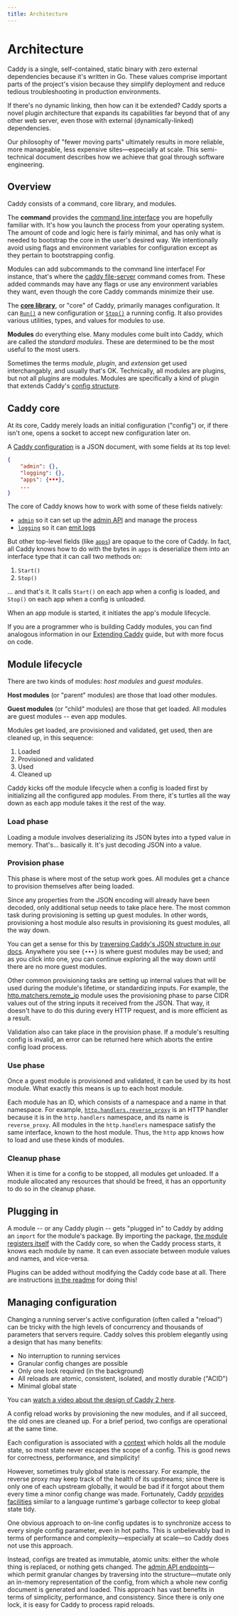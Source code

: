 ```yaml
---
title: Architecture
---
```


Architecture
============

Caddy is a single, self-contained, static binary with zero external dependencies because it's written in Go. These values comprise important parts of the project's vision because they simplify deployment and reduce tedious troubleshooting in production environments.

If there's no dynamic linking, then how can it be extended? Caddy sports a novel plugin architecture that expands its capabilities far beyond that of any other web server, even those with external (dynamically-linked) dependencies.

Our philosophy of "fewer moving parts" ultimately results in more reliable, more manageable, less expensive sites&mdash;especially at scale. This semi-technical document describes how we achieve that goal through software engineering.


## Overview

Caddy consists of a command, core library, and modules.

The **command** provides the [command line interface](/docs/command-line) you are hopefully familiar with. It's how you launch the process from your operating system. The amount of code and logic here is fairly minimal, and has only what is needed to bootstrap the core in the user's desired way. We intentionally avoid using flags and environment variables for configuration except as they pertain to bootstrapping config.

<aside class="tip">
	Modules can add subcommands to the command line interface! For instance, that's where the <a href="/docs/command-line#caddy-file-server">caddy file-server</a> command comes from. These added commands may have any flags or use any environment variables they want, even though the core Caddy commands minimize their use.
</aside>

The **[core library](https://pkg.go.dev/github.com/caddyserver/caddy/v2?tab=doc)**, or "core" of Caddy, primarily manages configuration. It can [`Run()`](https://pkg.go.dev/github.com/caddyserver/caddy/v2?tab=doc#Run) a new configuration or [`Stop()`](https://pkg.go.dev/github.com/caddyserver/caddy/v2?tab=doc#Stop) a running config. It also provides various utilities, types, and values for modules to use.

**Modules** do everything else. Many modules come built into Caddy, which are called the _standard modules_. These are determined to be the most useful to the most users.

<aside class="tip">
	Sometimes the terms <i>module</i>, <i>plugin</i>, and <i>extension</i> get used interchangably, and usually that's OK. Technically, all modules are plugins, but not all plugins are modules. Modules are specifically a kind of plugin that extends Caddy's <a href="/docs/json/">config structure</a>.
</aside>




## Caddy core

At its core, Caddy merely loads an initial configuration ("config") or, if there isn't one, opens a socket to accept new configuration later on.

A [Caddy configuration](/docs/json/) is a JSON document, with some fields at its top level:

```json
{
	"admin": {},
	"logging": {},
	"apps": {•••},
	...
}
```

The core of Caddy knows how to work with some of these fields natively: 

- [`admin`](/docs/json/admin/) so it can set up the [admin API](/docs/api) and manage the process
- [`logging`](/docs/json/logging/) so it can [emit logs](/docs/logging)

But other top-level fields (like [`apps`](/docs/json/apps/)) are opaque to the core of Caddy. In fact, all Caddy knows how to do with the bytes in `apps` is deserialize them into an interface type that it can call two methods on:

1. `Start()`
2. `Stop()`

... and that's it. It calls `Start()` on each app when a config is loaded, and `Stop()` on each app when a config is unloaded.

When an app module is started, it initiates the app's module lifecycle.


<aside class="tip">
	If you are a programmer who is building Caddy modules, you can find analogous information in our <a href="/docs/extending-caddy">Extending Caddy</a> guide, but with more focus on code.
</aside>


## Module lifecycle

There are two kinds of modules: _host modules_ and _guest modules_.

**Host modules** (or "parent" modules) are those that load other modules.

**Guest modules** (or "child" modules) are those that get loaded. All modules are guest modules -- even app modules.

Modules get loaded, are provisioned and validated, get used, then are cleaned up, in this sequence:

1. Loaded
2. Provisioned and validated
3. Used
4. Cleaned up

Caddy kicks off the module lifecycle when a config is loaded first by initializing all the configured app modules. From there, it's turtles all the way down as each app module takes it the rest of the way.

### Load phase

Loading a module involves deserializing its JSON bytes into a typed value in memory. That's... basically it. It's just decoding JSON into a value.

### Provision phase

This phase is where most of the setup work goes. All modules get a chance to provision themselves after being loaded.

Since any properties from the JSON encoding will already have been decoded, only additional setup needs to take place here. The most common task during provisioning is setting up guest modules. In other words, provisioning a host module also results in provisioning its guest modules, all the way down.

You can get a sense for this by [traversing Caddy's JSON structure in our docs](/docs/json/). Anywhere you see `{•••}` is where guest modules may be used; and as you click into one, you can continue exploring all the way down until there are no more guest modules.

Other common provisioning tasks are setting up internal values that will be used during the module's lifetime, or standardizing inputs. For example, the [http.matchers.remote_ip](/docs/modules/http.matchers.remote_ip) module uses the provisioning phase to parse CIDR values out of the string inputs it received from the JSON. That way, it doesn't have to do this during every HTTP request, and is more efficient as a result.

Validation also can take place in the provision phase. If a module's resulting config is invalid, an error can be returned here which aborts the entire config load process.

### Use phase

Once a guest module is provisioned and validated, it can be used by its host module. What exactly this means is up to each host module.

Each module has an ID, which consists of a namespace and a name in that namespace. For example, [`http.handlers.reverse_proxy`](/docs/modules/http.handlers.reverse_proxy) is an HTTP handler because it is in the `http.handlers` namespace, and its name is `reverse_proxy`. All modules in the `http.handlers` namespace satisfy the same interface, known to the host module. Thus, the `http` app knows how to load and use these kinds of modules.

### Cleanup phase

When it is time for a config to be stopped, all modules get unloaded. If a module allocated any resources that should be freed, it has an opportunity to do so in the cleanup phase.


## Plugging in

A module -- or any Caddy plugin -- gets "plugged in" to Caddy by adding an `import` for the module's package. By importing the package, [the module registers itself](https://pkg.go.dev/github.com/caddyserver/caddy/v2?tab=doc#RegisterModule) with the Caddy core, so when the Caddy process starts, it knows each module by name. It can even associate between module values and names, and vice-versa.

<aside class="tip">
	Plugins can be added without modifying the Caddy code base at all. There are instructions <a href="https://github.com/caddyserver/caddy/#with-version-information-andor-plugins">in the readme</a> for doing this!
</aside>


## Managing configuration

Changing a running server's active configuration (often called a "reload") can be tricky with the high levels of concurrency and thousands of parameters that servers require. Caddy solves this problem elegantly using a design that has many benefits:

- No interruption to running services
- Granular config changes are possible
- Only one lock required (in the background)
- All reloads are atomic, consistent, isolated, and mostly durable ("ACID")
- Minimal global state

You can [watch a video about the design of Caddy 2 here](https://www.youtube.com/watch?v=EhJO8giOqQs).

A config reload works by provisioning the new modules, and if all succeed, the old ones are cleaned up. For a brief period, two configs are operational at the same time.

Each configuration is associated with a [context](https://pkg.go.dev/github.com/caddyserver/caddy/v2?tab=doc#Context) which holds all the module state, so most state never escapes the scope of a config. This is good news for correctness, performance, and simplicity!

However, sometimes truly global state is necessary. For example, the reverse proxy may keep track of the health of its upstreams; since there is only one of each upstream globally, it would be bad if it forgot about them every time a minor config change was made. Fortunately, Caddy [provides facilities](https://pkg.go.dev/github.com/caddyserver/caddy/v2?tab=doc#UsagePool) similar to a language runtime's garbage collector to keep global state tidy.

One obvious approach to on-line config updates is to synchronize access to every single config parameter, even in hot paths. This is unbelievably bad in terms of performance and complexity&mdash;especially at scale&mdash;so Caddy does not use this approach.

Instead, configs are treated as immutable, atomic units: either the whole thing is replaced, or nothing gets changed. The [admin API endpoints](/docs/api)&mdash;which permit granular changes by traversing into the structure&mdash;mutate only an in-memory representation of the config, from which a whole new config document is generated and loaded. This approach has vast benefits in terms of simplicity, performance, and consistency. Since there is only one lock, it is easy for Caddy to process rapid reloads.

